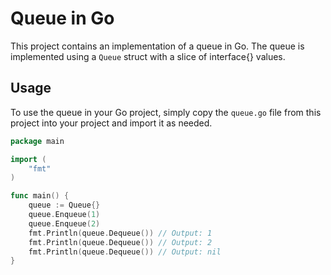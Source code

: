 # Queue in Go

This project contains an implementation of a queue in Go. The queue is implemented using a `Queue` struct with a slice of interface{} values.

## Usage

To use the queue in your Go project, simply copy the `queue.go` file from this project into your project and import it as needed.

```go
package main

import (
	"fmt"
)

func main() {
	queue := Queue{}
	queue.Enqueue(1)
	queue.Enqueue(2)
	fmt.Println(queue.Dequeue()) // Output: 1
	fmt.Println(queue.Dequeue()) // Output: 2
	fmt.Println(queue.Dequeue()) // Output: nil
}
```